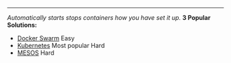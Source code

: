 ****
*Automatically starts stops containers how you have set it up.*
**3 Popular Solutions:**
- [Docker Swarm](Docker%20Swarm.md) Easy
- [Kubernetes](Kubernetes) Most popular Hard
- [MESOS](MESOS) Hard